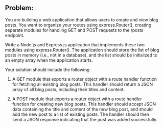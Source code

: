 ## Problem:
You are building a web application that allows users to create and view blog posts. You want to organize your routes using express.Router(),
creating separate modules for handling GET and POST requests to the /posts endpoint.  

Write a Node.js and Express.js application that implements these two modules using express.Router(). The application should store the list of blog posts in 
memory (i.e., not in a database), and the list should be initialized to an empty array when the application starts.  

Your solution should include the following:  

1. A GET module that exports a router object with a route handler function for fetching all existing blog posts. This handler should return a JSON array of all blog posts, including their titles and content.

2. A POST module that exports a router object with a route handler function for creating new blog posts. This handler should accept JSON data containing the title and content of the new blog post, and should add the new post to a list of existing posts. 
The handler should then send a JSON response indicating that the post was added successfully.
